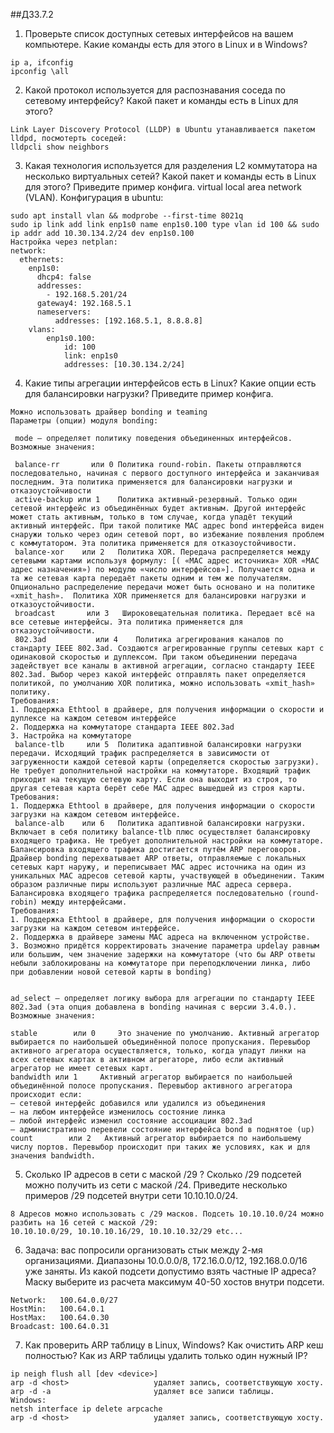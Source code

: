 ##ДЗ3.7.2

1. Проверьте список доступных сетевых интерфейсов на вашем компьютере. Какие команды есть для этого в Linux и в Windows? 
```
ip a, ifconfig
ipconfig \all
```

2. Какой протокол используется для распознавания соседа по сетевому интерфейсу? Какой пакет и команды есть в Linux для этого?
```
Link Layer Discovery Protocol (LLDP) в Ubuntu утанавливается пакетом  lldpd, посмотерть соседей:
lldpcli show neighbors
```

3. Какая технология используется для разделения L2 коммутатора на несколько виртуальных сетей? Какой пакет и команды есть в Linux для этого? Приведите пример конфига.
virtual local area network (VLAN). Конфигурация в ubuntu:
```
sudo apt install vlan && modprobe --first-time 8021q
sudo ip link add link enp1s0 name enp1s0.100 type vlan id 100 && sudo ip addr add 10.30.134.2/24 dev enp1s0.100
Настройка через netplan:
network:
  ethernets:
    enp1s0:
      dhcp4: false
      addresses:
        - 192.168.5.201/24
      gateway4: 192.168.5.1
      nameservers:
          addresses: [192.168.5.1, 8.8.8.8]
    vlans:
        enp1s0.100:
            id: 100
            link: enp1s0
            addresses: [10.30.134.2/24]
```

4. Какие типы агрегации интерфейсов есть в Linux? Какие опции есть для балансировки нагрузки? Приведите пример конфига.
```
Можно использовать драйвер bonding и teaming
Параметры (опции) модуля bonding:

 mode — определяет политику поведения объединенных интерфейсов. Возможные значения:

 balance-rr       или 0	Политика round-robin. Пакеты отправляются последовательно, начиная с первого доступного интерфейса и заканчивая последним. Эта политика применяется для балансировки нагрузки и отказоустойчивости
 active-backup или 1 	Политика активный-резервный. Только один сетевой интерфейс из объединённых будет активным. Другой интерфейс может стать активным, только в том случае, когда упадёт текущий активный интерфейс. При такой политике MAC адрес bond интерфейса виден снаружи только через один сетевой порт, во избежание появления проблем с коммутатором. Эта политика применяется для отказоустойчивости.
 balance-xor    или 2 	Политика XOR. Передача распределяется между сетевыми картами используя формулу: [( «MAC адрес источника» XOR «MAC адрес назначения») по модулю «число интерфейсов»]. Получается одна и та же сетевая карта передаёт пакеты одним и тем же получателям. Опционально распределение передачи может быть основано и на политике «xmit_hash».  Политика XOR применяется для балансировки нагрузки и отказоустойчивости. 
 broadcast       или 3 	 Широковещательная политика. Передает всё на все сетевые интерфейсы. Эта политика применяется для отказоустойчивости.
 802.3ad           или 4 	Политика агрегирования каналов по стандарту IEEE 802.3ad. Создаются агрегированные группы сетевых карт с одинаковой скоростью и дуплексом. При таком объединении передача задействует все каналы в активной агрегации, согласно стандарту IEEE 802.3ad. Выбор через какой интерфейс отправлять пакет определяется политикой, по умолчанию XOR политика, можно использовать «xmit_hash» политику. 
Требования:
1. Поддержка Ethtool в драйвере, для получения информации о скорости и дуплексе на каждом сетевом интерфейсе
2. Поддержка на коммутаторе стандарта IEEE 802.3ad
3. Настройка на коммутаторе
 balance-tlb     или 5	Политика адаптивной балансировки нагрузки передачи. Исходящий трафик распределяется в зависимости от загруженности каждой сетевой карты (определяется скоростью загрузки). Не требует дополнительной настройки на коммутаторе. Входящий трафик приходит на текущую сетевую карту. Если она выходит из строя, то другая сетевая карта берёт себе MAC адрес вышедшей из строя карты. 
Требования:
1. Поддержка Ethtool в драйвере, для получения информации о скорости загрузки на каждом сетевом интерфейсе.
 balance-alb    или 6	Политика адаптивной балансировки нагрузки. Включает в себя политику balance-tlb плюс осуществляет балансировку входящего трафика. Не требует дополнительной настройки на коммутаторе. Балансировка входящего трафика достигается путём ARP переговоров. Драйвер bonding перехватывает ARP ответы, отправляемые с локальных сетевых карт наружу, и переписывает MAC адрес источника на один из уникальных MAC адресов сетевой карты, участвующей в объединении. Таким образом различные пиры используют различные MAC адреса сервера. Балансировка входящего трафика распределяется последовательно (round-robin) между интерфейсами.
Требования:
1. Поддержка Ethtool в драйвере, для получения информации о скорости загрузки на каждом сетевом интерфейсе.
2. Поддержка в драйвере замены MAC адреса на включенном устройстве.
3. Возможно придётся корректировать значение параметра updelay равным или большим, чем значение задержки на коммутаторе (что бы ARP ответы небыли заблокированы на коммутаторе при переподключении линка, либо при добавлении новой сетевой карты в bonding)
 

ad_select — определяет логику выбора для агрегации по стандарту IEEE 802.3ad (эта опция добавлена в bonding начиная с версии 3.4.0.). Возможные значения:

stable        или 0 	Это значение по умолчанию. Активный агрегатор выбирается по наибольшей объединённой полосе пропускания. Перевыбор активного агрегатора осуществляется, только, когда упадут линки на всех сетевых картах в активном агрегаторе, либо если активный агрегатор не имеет сетевых карт.
bandwidth или 1 	Активный агрегатор выбирается по наибольшей объединённой полосе пропускания. Перевыбор активного агрегатора происходит если:
— сетевой интерфейс добавился или удалился из объединения
— на любом интерфейсе изменилось состояние линка
— любой интерфейс изменил состояние ассоциации 802.3ad
— административно перевели состояние интерфейса bond в поднятое (up)
count        или 2	 Активный агрегатор выбирается по наибольшему числу портов. Перевыбор происходит при таких же условиях, как и для значения bandwidth.
```
5. Сколько IP адресов в сети с маской /29 ? Сколько /29 подсетей можно получить из сети с маской /24. Приведите несколько примеров /29 подсетей внутри сети 10.10.10.0/24.
```
8 Адресов можно использовать с /29 масков. Подсеть 10.10.10.0/24 можно разбить на 16 сетей с маской /29:
10.10.10.0/29, 10.10.10.16/29, 10.10.10.32/29 etc...
```
6. Задача: вас попросили организовать стык между 2-мя организациями. Диапазоны 10.0.0.0/8, 172.16.0.0/12, 192.168.0.0/16 уже заняты. Из какой подсети допустимо взять частные IP адреса? Маску выберите из расчета максимум 40-50 хостов внутри подсети.
```
Network:   100.64.0.0/27       
HostMin:   100.64.0.1           
HostMax:   100.64.0.30          
Broadcast: 100.64.0.31 
```

7. Как проверить ARP таблицу в Linux, Windows? Как очистить ARP кеш полностью? Как из ARP таблицы удалить только один нужный IP?
```
ip neigh flush all [dev <device>]
arp -d <host>                   удаляет запись, соответствующую хосту.
arp -d -a                       удаляет все записи таблицы.
Windows:
netsh interface ip delete arpcache
arp -d <host>                   удаляет запись, соответствующую хосту.
```
